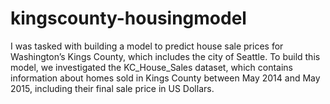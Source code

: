 # kingscounty-housingmodel
I was tasked with building a model to predict house sale prices for Washington’s Kings County, which includes the city of Seattle. To build this model, we investigated the KC_House_Sales dataset, which contains information about homes sold in Kings County between May 2014 and May 2015, including their final sale price in US Dollars.
